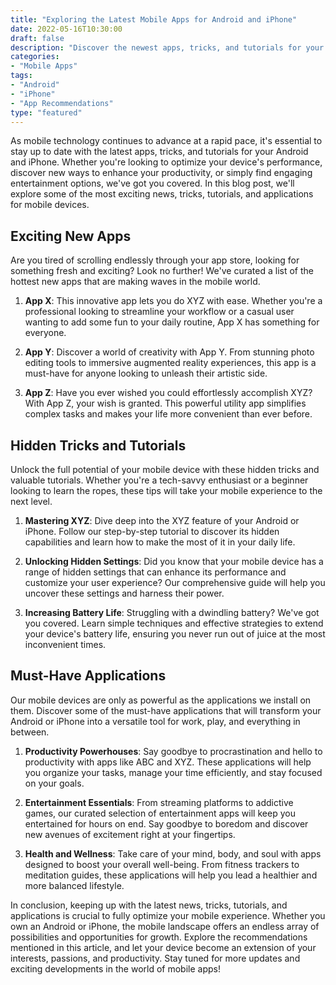 ```yaml
--- 
title: "Exploring the Latest Mobile Apps for Android and iPhone" 
date: 2022-05-16T10:30:00 
draft: false
description: "Discover the newest apps, tricks, and tutorials for your Android and iPhone."
categories:
- "Mobile Apps"
tags:
- "Android"
- "iPhone"
- "App Recommendations"
type: "featured"
---
```


As mobile technology continues to advance at a rapid pace, it's essential to stay up to date with the latest apps, tricks, and tutorials for your Android and iPhone. Whether you're looking to optimize your device's performance, discover new ways to enhance your productivity, or simply find engaging entertainment options, we've got you covered. In this blog post, we'll explore some of the most exciting news, tricks, tutorials, and applications for mobile devices.

## Exciting New Apps

Are you tired of scrolling endlessly through your app store, looking for something fresh and exciting? Look no further! We've curated a list of the hottest new apps that are making waves in the mobile world.

1. **App X**: This innovative app lets you do XYZ with ease. Whether you're a professional looking to streamline your workflow or a casual user wanting to add some fun to your daily routine, App X has something for everyone.

2. **App Y**: Discover a world of creativity with App Y. From stunning photo editing tools to immersive augmented reality experiences, this app is a must-have for anyone looking to unleash their artistic side.

3. **App Z**: Have you ever wished you could effortlessly accomplish XYZ? With App Z, your wish is granted. This powerful utility app simplifies complex tasks and makes your life more convenient than ever before.

## Hidden Tricks and Tutorials

Unlock the full potential of your mobile device with these hidden tricks and valuable tutorials. Whether you're a tech-savvy enthusiast or a beginner looking to learn the ropes, these tips will take your mobile experience to the next level.

1. **Mastering XYZ**: Dive deep into the XYZ feature of your Android or iPhone. Follow our step-by-step tutorial to discover its hidden capabilities and learn how to make the most of it in your daily life.

2. **Unlocking Hidden Settings**: Did you know that your mobile device has a range of hidden settings that can enhance its performance and customize your user experience? Our comprehensive guide will help you uncover these settings and harness their power.

3. **Increasing Battery Life**: Struggling with a dwindling battery? We've got you covered. Learn simple techniques and effective strategies to extend your device's battery life, ensuring you never run out of juice at the most inconvenient times.

## Must-Have Applications

Our mobile devices are only as powerful as the applications we install on them. Discover some of the must-have applications that will transform your Android or iPhone into a versatile tool for work, play, and everything in between.

1. **Productivity Powerhouses**: Say goodbye to procrastination and hello to productivity with apps like ABC and XYZ. These applications will help you organize your tasks, manage your time efficiently, and stay focused on your goals.

2. **Entertainment Essentials**: From streaming platforms to addictive games, our curated selection of entertainment apps will keep you entertained for hours on end. Say goodbye to boredom and discover new avenues of excitement right at your fingertips.

3. **Health and Wellness**: Take care of your mind, body, and soul with apps designed to boost your overall well-being. From fitness trackers to meditation guides, these applications will help you lead a healthier and more balanced lifestyle.

In conclusion, keeping up with the latest news, tricks, tutorials, and applications is crucial to fully optimize your mobile experience. Whether you own an Android or iPhone, the mobile landscape offers an endless array of possibilities and opportunities for growth. Explore the recommendations mentioned in this article, and let your device become an extension of your interests, passions, and productivity. Stay tuned for more updates and exciting developments in the world of mobile apps!
